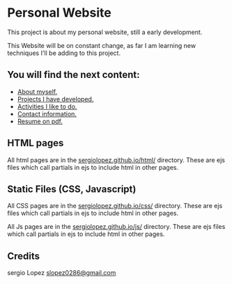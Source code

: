 # Personal Website 
This project is about my personal website, still a  early development.

This Website will be on constant change, as far I am learning new techniques I'll be adding to this project. 

## You will find the next content:
- [About myself.](https://cherjios.github.io/sergiolopez.github.io/html/about.html)
- [Projects I have developed.](https://cherjios.github.io/sergiolopez.github.io/html/projects.html) 
- [Activities I like to do.](https://cherjios.github.io/sergiolopez.github.io/html/activities.html)
- [Contact information.](https://cherjios.github.io/sergiolopez.github.io/html/contact.html)
- [Resume on pdf.](https://cherjios.github.io/sergiolopez.github.io/doc/Resume.pdf)

## HTML pages
All html pages are in the [sergiolopez.github.io/html/](https://github.com/Cherjios/sergiolopez.github.io/tree/master/html) directory. These are ejs files which call partials in ejs to include html in other pages.

## Static Files (CSS, Javascript)
All CSS pages are in the [sergiolopez.github.io/css/](https://github.com/Cherjios/sergiolopez.github.io/tree/master/css) directory. These are ejs files which call partials in ejs to include html in other pages.

All Js pages are in the [sergiolopez.github.io/js/](https://github.com/Cherjios/sergiolopez.github.io/tree/master/js) directory. These are ejs files which call partials in ejs to include html in other pages.

## Credits 
sergio Lopez slopez0286@gmail.com
